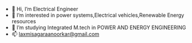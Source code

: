 - 👋 Hi, I’m Electrical Engineer
- 👀 I’m interested in power systems,Electrical vehicles,Renewable Energy resources
- 🌱 I’m studying Integrated M.tech in POWER AND ENERGY ENGINEERING
- 📫 laxmisagaraanoorkar@gmail.com

<!---
electrical301/electrical301 is a ✨ special ✨ repository because its `README.md` (this file) appears on your GitHub profile.
You can click the Preview link to take a look at your changes.
--->
